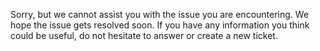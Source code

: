 Sorry, but we cannot assist you with the issue you are encountering. We hope the issue gets resolved soon. If you have any information you think could be useful, do not hesitate to answer or create a new ticket.
